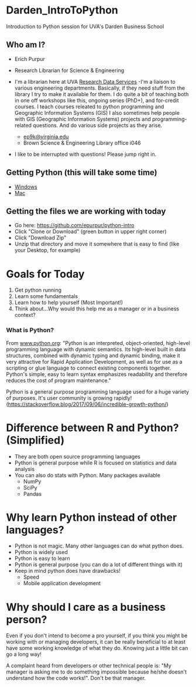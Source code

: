 # Darden_IntroToPython
Introduction to Python session for UVA's Darden Business School

## Who am I?
* Erich Purpur
* Research Librarian for Science & Engineering

* I'm a librarian here at UVA [Research Data Services](https://data.library.virginia.edu/rds-staff/)
    -I'm a liaison to various engineering departments. Basically, if they need stuff from the library
    I try to make it available for them.  I do quite a bit of teaching both in one off workshops like
    this, ongoing series (PhD+), and for-credit courses. I teach courses releated to python programming and
    Geographic Information Systems (GIS) I also sometimes help people with GIS (Geographic Information Systems)
    projects and programming-related questions. And do various side projects as they arise.
    
    * ep9k@virginia.edu 
    * Brown Science & Engineering Library office i046
    
* I like to be interrupted with questions! Please jump right in. 

## Getting Python (this will take some time)
* [Windows](https://www.anaconda.com/download/#windows)
* [Mac](https://www.anaconda.com/download/#macos)

## Getting the files we are working with today
* Go here: https://github.com/epurpur/python-intro
* Click "Clone or Download" (green button in upper right corner)
* Click "Download Zip"
* Unzip that directory and move it somewhere that is easy to find (like your Desktop, for example)

# Goals for Today
1. Get python running
2. Learn some fundamentals
3. Learn how to help yourself (Most Important!)
4. Think about...Why would this help me as a manager or in a business context?


### What is Python?
From www.python.org:
"Python is an interpreted, object-oriented, high-level programming language with dynamic semantics. Its high-level built in 
data structures, combined with dynamic typing and dynamic binding, make it very attractive for Rapid Application Development, 
as well as for use as a scripting or glue language to connect existing components together. Python's simple, easy to learn 
syntax emphasizes readability and therefore reduces the cost of program maintenance." 

Python is a general purpose programming language used for a huge variety of purposes. It's user community is growing rapidly!
(https://stackoverflow.blog/2017/09/06/incredible-growth-python/)


# Difference between R and Python?  (Simplified)
* They are both open source programming languages
* Python is general purpose while R is focused on statistics and data analysis
* You can also do stats with Python. Many packages available
    * NumPy
    * SciPy
    * Pandas

# Why learn Python instead of other languages?
* Python is not magic. Many other languages can do what python does.
* Python is widely used
* Python is easy to learn
* Python is general purpose (you can do a lot of different things with it)
* Keep in mind python does have drawbacks!
    - Speed
    - Mobile application development
    
# Why should I care as a business person?
Even if you don't intend to become a pro yourself, if you think you might be working with or managing developers, it can be 
really beneficial to at least have some working knowledge of what they do. Knowing just a little bit can go a long way!
    
A complaint heard from developers or other technical people is: "My manager is asking me to do something impossible because 
he/she doesn't understand how the code works!". Don't be that manager. 


